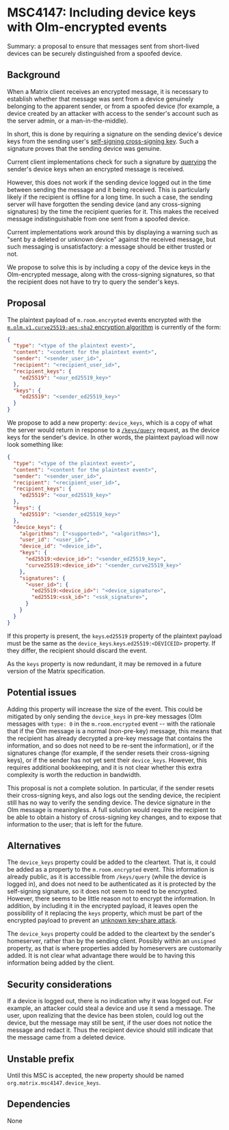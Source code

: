 # MSC4147: Including device keys with Olm-encrypted events

Summary: a proposal to ensure that messages sent from short-lived devices can
be securely distinguished from a spoofed device.

## Background

When a Matrix client receives an encrypted message, it is necessary to
establish whether that message was sent from a device genuinely belonging to
the apparent sender, or from a spoofed device (for example, a device created by
an attacker with access to the sender's account such as the server admin, or a
man-in-the-middle).

In short, this is done by requiring a signature on the sending device's device
keys from the sending user's [self-signing cross-signing
key](https://spec.matrix.org/v1.12/client-server-api/#cross-signing). Such a
signature proves that the sending device was genuine.

Current client implementations check for such a signature by
[querying](https://spec.matrix.org/v1.12/client-server-api/#post_matrixclientv3keysquery)
the sender's device keys when an encrypted message is received.

However, this does not work if the sending device logged out in the time
between sending the message and it being received. This is particularly likely
if the recipient is offline for a long time. In such a case, the sending server
will have forgotten the sending device (and any cross-signing signatures) by
the time the recipient queries for it. This makes the received message
indistinguishable from one sent from a spoofed device.

Current implementations work around this by displaying a warning such as "sent
by a deleted or unknown device" against the received message, but such
messaging is unsatisfactory: a message should be either trusted or not.

We propose to solve this is by including a copy of the device keys in the
Olm-encrypted message, along with the cross-signing signatures, so that the
recipient does not have to try to query the sender's keys.

## Proposal

The plaintext payload of `m.room.encrypted` events encrypted with the [`m.olm.v1.curve25519-aes-sha2` encryption
algorithm](https://spec.matrix.org/v1.12/client-server-api/#molmv1curve25519-aes-sha2)
is currently of the form:

```json
{
  "type": "<type of the plaintext event>",
  "content": "<content for the plaintext event>",
  "sender": "<sender_user_id>",
  "recipient": "<recipient_user_id>",
  "recipient_keys": {
    "ed25519": "<our_ed25519_key>"
  },
  "keys": {
    "ed25519": "<sender_ed25519_key>"
  }
}
```

We propose to add a new property: `device_keys`, which is a copy of what the
server would return in response to a
[`/keys/query`](https://spec.matrix.org/v1.12/client-server-api/#post_matrixclientv3keysquery)
request, as the device keys for the sender's device.  In other words, the
plaintext payload will now look something like:

```json
{
  "type": "<type of the plaintext event>",
  "content": "<content for the plaintext event>",
  "sender": "<sender_user_id>",
  "recipient": "<recipient_user_id>",
  "recipient_keys": {
    "ed25519": "<our_ed25519_key>"
  },
  "keys": {
    "ed25519": "<sender_ed25519_key>"
  },
  "device_keys": {
    "algorithms": ["<supported>", "<algorithms>"],
    "user_id": "<user_id>",
    "device_id": "<device_id>",
    "keys": {
      "ed25519:<device_id>": "<sender_ed25519_key>",
      "curve25519:<device_id>": "<sender_curve25519_key>"
    },
    "signatures": {
      "<user_id>": {
        "ed25519:<device_id>": "<device_signature>",
        "ed25519:<ssk_id>": "<ssk_signature>",
      }
    }
  }
}
```

If this property is present, the `keys`.`ed25519` property of the plaintext
payload must be the same as the `device_keys`.`keys`.`ed25519:<DEVICEID>`
property.  If they differ, the recipient should discard the event.

As the `keys` property is now redundant, it may be removed in a future version
of the Matrix specification.

## Potential issues

Adding this property will increase the size of the event.  This could be
mitigated by only sending the `device_keys` in pre-key messages (Olm messages
with `type: 0` in the `m.room.encrypted` event -- with the rationale that if
the Olm message is a normal (non-pre-key) message, this means that the
recipient has already decrypted a pre-key message that contains the
information, and so does not need to be re-sent the information), or if the
signatures change (for example, if the sender resets their cross-signing keys),
or if the sender has not yet sent their `device_keys`.  However, this requires
additional bookkeeping, and it is not clear whether this extra complexity is
worth the reduction in bandwidth.

This proposal is not a complete solution. In particular, if the sender resets
their cross-signing keys, and also logs out the sending device, the recipient
still has no way to verify the sending device. The device signature in the Olm
message is meaningless. A full solution would require the recipient to be able
to obtain a history of cross-signing key changes, and to expose that
information to the user; that is left for the future.

## Alternatives

The `device_keys` property could be added to the cleartext.  That is, it could
be added as a property to the `m.room.encrypted` event.  This information is
already public, as it is accessible from `/keys/query` (while the device is
logged in), and does not need to be authenticated as it is protected by the
self-signing signature, so it does not seem to need to be encrypted. However,
there seems to be little reason not to encrypt the information. In addition, by
including it in the encrypted payload, it leaves open the possibility of
it replacing the `keys` property, which must be part of the encrypted payload
to prevent an [unknown key-share attack](https://github.com/element-hq/element-web/issues/2215).

The `device_keys` property could be added to the cleartext by the sender's
homeserver, rather than by the sending client.  Possibly within an `unsigned`
property, as that is where properties added by homeservers are customarily
added.  It is not clear what advantage there would be to having this
information being added by the client.

## Security considerations

If a device is logged out, there is no indication why it was logged out.  For
example, an attacker could steal a device and use it send a message.  The user,
upon realizing that the device has been stolen, could log out the device, but
the message may still be sent, if the user does not notice the message and
redact it.  Thus the recipient device should still indicate that the message
came from a deleted device.

## Unstable prefix

Until this MSC is accepted, the new property should be named
`org.matrix.msc4147.device_keys`.

## Dependencies

None
